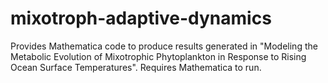 # mixotroph-adaptive-dynamics
Provides Mathematica code to produce results generated in "Modeling the Metabolic Evolution of Mixotrophic Phytoplankton in Response to Rising Ocean Surface Temperatures".
Requires Mathematica to run.
